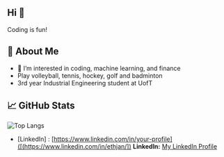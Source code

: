 ## Hi 👋

<!--
**EthJan/EthJan** is a ✨ _special_ ✨ repository because its `README.md` (this file) appears on your GitHub profile.

Here are some ideas to get you started:

- 🔭 I’m currently working on ...
- 🌱 I’m currently learning ...
- 👯 I’m looking to collaborate on ...
- 🤔 I’m looking for help with ...
- 💬 Ask me about ...
- 📫 How to reach me: ...
- 😄 Pronouns: ...
- ⚡ Fun fact: ...
-->

Coding is fun!

## 🚀 About Me
- 🌱 I’m interested in coding, machine learning, and finance
-  Play volleyball, tennis, hockey, golf and badminton
- 3rd year Industrial Engineering student at UofT

## 📈 GitHub Stats
![Top Langs](https://github-readme-stats.vercel.app/api/top-langs/?username=EthJan&layout=compact&theme=radical)

- [LinkedIn] : [https://www.linkedin.com/in/your-profile]([(https://www.linkedin.com/in/ethjan/])
**LinkedIn:** [My LinkedIn Profile](https://www.linkedin.com/in/ethjan/)
